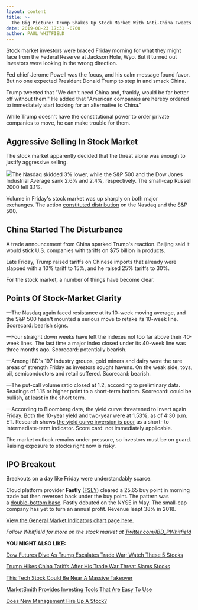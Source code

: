 ```yaml
---
layout: content
title: >-
  The Big Picture: Trump Shakes Up Stock Market With Anti-China Tweets
date: 2019-08-23 17:31 -0700
author: PAUL WHITFIELD
---
```






Stock market investors were braced Friday morning for what they might face from the Federal Reserve at Jackson Hole, Wyo. But it turned out investors were looking in the wrong direction.




Fed chief Jerome Powell was the focus, and his calm message found favor. But no one expected President Donald Trump to step in and smack China.


Trump tweeted that "We don't need China and, frankly, would be far better off without them." He added that "American companies are hereby ordered to immediately start looking for an alternative to China."


While Trump doesn't have the constitutional power to order private companies to move, he can make trouble for them.


Aggressive Selling In Stock Market
----------------------------------


The stock market apparently decided that the threat alone was enough to justify aggressive selling.


![](https://www.investors.com/wp-content/uploads/2019/08/MP082319-248x300.jpg)The Nasdaq skidded 3% lower, while the S&P 500 and the Dow Jones Industrial Average sank 2.6% and 2.4%, respectively. The small-cap Russell 2000 fell 3.1%.


Volume in Friday's stock market was up sharply on both major exchanges. The action [constituted distribution](https://www.investors.com/how-to-invest/investors-corner/how-to-spot-stock-market-tops-track-the-distribution-days/) on the Nasdaq and the S&P 500.


China Started The Disturbance
-----------------------------


A trade announcement from China sparked Trump's reaction. Beijing said it would stick U.S. companies with tariffs on $75 billion in products.


Late Friday, Trump raised tariffs on Chinese imports that already were slapped with a 10% tariff to 15%, and he raised 25% tariffs to 30%.


For the stock market, a number of things have become clear.


Points Of Stock-Market Clarity
------------------------------


—The Nasdaq again faced resistance at its 10-week moving average, and the S&P 500 hasn't mounted a serious move to retake its 10-week line. Scorecard: bearish signs.


—Four straight down weeks have left the indexes not too far above their 40-week lines. The last time a major index closed under its 40-week line was three months ago. Scorecard: potentially bearish.


—Among IBD's 197 industry groups, gold miners and dairy were the rare areas of strength Friday as investors sought havens. On the weak side, toys, oil, semiconductors and retail suffered. Scorecard: bearish.


—The put-call volume ratio closed at 1.2, according to preliminary data. Readings of 1.15 or higher point to a short-term bottom. Scorecard: could be bullish, at least in the short term.


—According to Bloomberg data, the yield curve threatened to invert again Friday. Both the 10-year yield and two-year were at 1.53%, as of 4:30 p.m. ET. Research shows [the yield curve inversion is poor](https://www.investors.com/how-to-invest/investors-corner/yield-curve-stock-market/) as a short- to intermediate-term indicator. Score card: not immediately applicable.


The market outlook remains under pressure, so investors must be on guard. Raising exposure to stocks right now is risky.


IPO Breakout
------------


Breakouts on a day like Friday were understandably scarce.


Cloud platform provider **Fastly** ([FSLY](https://research.investors.com/quote.aspx?symbol=FSLY)) cleared a 25.65 buy point in morning trade but then reversed back under the buy point. The pattern was a [double-bottom base](https://www.investors.com/how-to-invest/investors-corner/bullish-stock-patterns-are-sometimes-double-bottoms/). Fastly debuted on the NYSE in May. The small-cap company has yet to turn an annual profit. Revenue leapt 38% in 2018.


[View the General Market Indicators chart page here](https://www.investors.com/wp-content/uploads/2019/08/GMI_082619.pdf).


*Follow Whitfield for more on the stock market at [Twitter.com/IBD\_PWhitfield](https://twitter.com/IBD_PWhitfield)*


**YOU MIGHT ALSO LIKE:**


[Dow Futures Dive As Trump Escalates Trade War; Watch These 5 Stocks](https://www.investors.com/market-trend/stock-market-today/dow-jones-futures-china-trade-war-trumps-apple-stock-market-rally-fed-cuts-tesla-boeing-micron/)


[Trump Hikes China Tariffs After His Trade War Threat Slams Stocks](https://www.investors.com/news/economy/trump-vows-to-escalate-china-trade-war-after-china-tariffs-dow-jones-dives/)


[This Tech Stock Could Be Near A Massive Takeover](https://www.investors.com/news/technology/biotech-company-amgen-could-near-deal-acquire-alexion-pharma/)


[MarketSmith Provides Investing Tools That Are Easy To Use](https://marketsmith.investors.com/?src=A012BF)


[Does New Management Fire Up A Stock?](https://www.investors.com/how-to-invest/investors-corner/best-ceos-growth-stocks-do-new-leaders-produce-better-stock-market-returns/)


 





